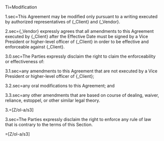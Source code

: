 Ti=Modification

1.sec=This Agreement may be modified only pursuant to a writing executed by authorized representatives of {_Client} and {_Vendor}.

2.sec={_Vendor} expressly agrees that all amendments to this Agreement executed by {_Client} after the Effective Date must be signed by a Vice President or higher-level officer of {_Client} in order to be effective and enforceable against {_Client}.

3.0.sec=The Parties expressly disclaim the right to claim the enforceability or effectiveness of:

3.1.sec=any amendments to this Agreement that are not executed by a Vice President or higher-level officer of {_Client};

3.2.sec=any oral modifications to this Agreement; and

3.3.sec=any other amendments that are based on course of dealing, waiver, reliance, estoppel, or other similar legal theory.

3.=[Z/ol-a/s3]

3.sec=The Parties expressly disclaim the right to enforce any rule of law that is contrary to the terms of this Section.

=[Z/ol-a/s3]

